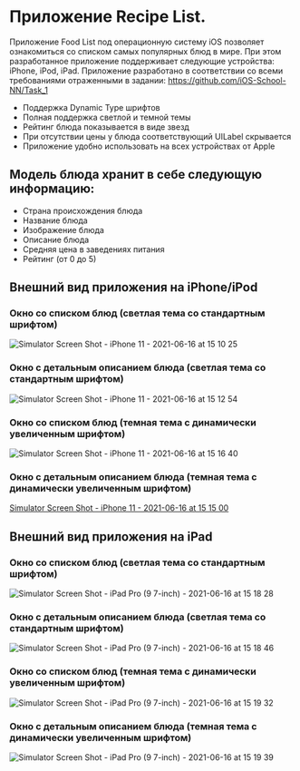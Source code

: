 # Приложение Recipe List.

Приложение Food List под операционную систему iOS позволяет ознакомиться со списком самых популярных блюд в мире. При этом разработанное приложение поддерживает следующие устройства: iPhone, iPod, iPad.
Приложение разработано в соответствии со всеми требованиями отраженными в задании: https://github.com/iOS-School-NN/Task_1

- Поддержка Dynamic Type шрифтов
- Полная поддержка светлой и темной темы
- Рейтинг блюда показывается в виде звезд
- При отсутствии цены у блюда соответствующий UILabel скрывается
- Приложение удобно использовать на всех устройствах от Apple

## Модель блюда хранит в себе следующую информацию:

- Страна происхождения блюда
- Название блюда
- Изображение блюда
- Описание блюда
- Средняя цена в заведениях питания
- Рейтинг (от 0 до 5)

## Внешний вид приложения на iPhone/iPod


### Окно со списком блюд (светлая тема со стандартным шрифтом)
![Simulator Screen Shot - iPhone 11 - 2021-06-16 at 15 10 25](https://user-images.githubusercontent.com/48614376/122216626-465f8680-ceb5-11eb-8cf3-a2edfaaacef5.png)

### Окно с детальным описанием блюда (светлая тема со стандартным шрифтом)
![Simulator Screen Shot - iPhone 11 - 2021-06-16 at 15 12 54](https://user-images.githubusercontent.com/48614376/122216709-57a89300-ceb5-11eb-89cb-edb98f842e4a.png)

### Окно со списком блюд (темная тема с динамически увеличенным шрифтом)
![Simulator Screen Shot - iPhone 11 - 2021-06-16 at 15 16 40](https://user-images.githubusercontent.com/48614376/122217206-de5d7000-ceb5-11eb-9293-af65566a1edc.png)

### Окно с детальным описанием блюда (темная тема с динамически увеличенным шрифтом)
[Simulator Screen Shot - iPhone 11 - 2021-06-16 at 15 15 00](https://user-images.githubusercontent.com/48614376/122217095-c128a180-ceb5-11eb-9544-d7e3889169e1.png)

## Внешний вид приложения на iPad

### Окно со списком блюд (светлая тема со стандартным шрифтом)
![Simulator Screen Shot - iPad Pro (9 7-inch) - 2021-06-16 at 15 18 28](https://user-images.githubusercontent.com/48614376/122217673-4f048c80-ceb6-11eb-83f7-266bdfeedecd.png)

### Окно с детальным описанием блюда (светлая тема со стандартным шрифтом)
![Simulator Screen Shot - iPad Pro (9 7-inch) - 2021-06-16 at 15 18 46](https://user-images.githubusercontent.com/48614376/122217761-6774a700-ceb6-11eb-825c-fbb32f594760.png)

### Окно со списком блюд (темная тема с динамически увеличенным шрифтом)
![Simulator Screen Shot - iPad Pro (9 7-inch) - 2021-06-16 at 15 19 32](https://user-images.githubusercontent.com/48614376/122217811-73606900-ceb6-11eb-9f97-259788cd0f95.png)

### Окно с детальным описанием блюда (темная тема с динамически увеличенным шрифтом)
![Simulator Screen Shot - iPad Pro (9 7-inch) - 2021-06-16 at 15 19 39](https://user-images.githubusercontent.com/48614376/122217830-778c8680-ceb6-11eb-8bc4-9fc816bb84ea.png)

